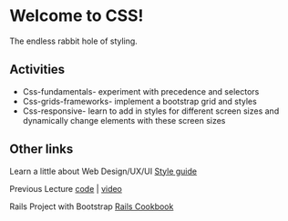# Welcome to CSS!
The endless rabbit hole of styling.

## Activities
* Css-fundamentals- experiment with precedence and selectors
* Css-grids-frameworks- implement a bootstrap grid and styles
* Css-responsive- learn to add in styles for different screen sizes and dynamically change elements with these screen sizes

## Other links

Learn a little about Web Design/UX/UI
[Style guide](https://github.com/mmacdonald1/Style-guide)

Previous Lecture
[code](https://github.com/learn-co-students/dc-web-091718/tree/master/22-intro-to-css) | [video](https://youtu.be/tIfShcq7dfs)

Rails Project with Bootstrap
[Rails Cookbook](https://github.com/mmacdonald1/rails-cookbook)
